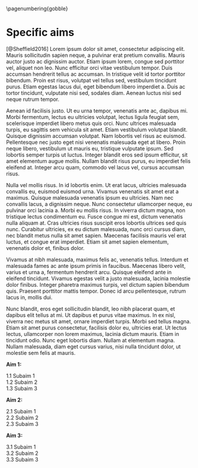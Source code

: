 \pagenumbering{gobble}

# Specific aims
[@Sheffield2016]
Lorem ipsum dolor sit amet, consectetur adipiscing elit. Mauris sollicitudin
sapien neque, a pulvinar erat pretium convallis. Mauris auctor justo ac
dignissim auctor. Etiam ipsum lorem, congue sed porttitor vel, aliquet non leo.
Nunc efficitur orci vitae vestibulum tempor. Duis accumsan hendrerit tellus ac
accumsan. In tristique velit id tortor porttitor bibendum. Proin est risus,
volutpat vel tellus sed, vestibulum tincidunt purus. Etiam egestas lacus dui,
eget bibendum libero imperdiet a. Duis ac tortor tincidunt, vulputate nisi sed,
sodales diam. Aenean luctus nisi sed neque rutrum tempor.

Aenean id facilisis justo. Ut eu urna tempor, venenatis ante ac, dapibus mi.
Morbi fermentum, lectus eu ultricies volutpat, lectus ligula feugiat sem,
scelerisque imperdiet libero metus quis orci. Nunc ultrices malesuada turpis, eu
sagittis sem vehicula sit amet. Etiam vestibulum volutpat blandit. Quisque
dignissim accumsan volutpat. Nam lobortis vel risus ac euismod. Pellentesque nec
justo eget nisi venenatis malesuada eget at libero. Proin neque libero,
vestibulum ut mauris eu, tristique vulputate ipsum. Sed lobortis semper turpis
ut luctus. Integer blandit eros sed ipsum efficitur, sit amet elementum augue
mollis. Nullam blandit risus purus, eu imperdiet felis eleifend at. Integer arcu
quam, commodo vel lacus vel, cursus accumsan risus.

Nulla vel mollis risus. In id lobortis enim. Ut erat lacus, ultricies malesuada
convallis eu, euismod euismod urna. Vivamus venenatis sit amet erat a maximus.
Quisque malesuada venenatis ipsum eu ultricies. Nam nec convallis lacus, a
dignissim neque. Nunc consectetur ullamcorper neque, eu pulvinar orci lacinia a.
Morbi eu mollis risus. In viverra dictum magna, non tristique lectus condimentum
eu. Fusce congue mi est, dictum venenatis nulla aliquam at. Cras ultricies risus
suscipit eros lobortis ultrices sed quis nunc. Curabitur ultricies, ex eu dictum
malesuada, nunc orci cursus diam, nec blandit metus nulla sit amet sapien.
Maecenas facilisis mauris vel erat luctus, et congue erat imperdiet. Etiam sit
amet sapien elementum, venenatis dolor et, finibus dolor.

Vivamus at nibh malesuada, maximus felis ac, venenatis tellus. Interdum et
malesuada fames ac ante ipsum primis in faucibus. Maecenas libero velit, varius
et urna a, fermentum hendrerit arcu. Quisque eleifend ante in eleifend
tincidunt. Vivamus egestas velit a justo malesuada, lacinia molestie dolor
finibus. Integer pharetra maximus turpis, vel dictum sapien bibendum quis.
Praesent porttitor mattis tempor. Donec id arcu pellentesque, rutrum lacus in,
mollis dui.

Nunc blandit, eros eget sollicitudin blandit, leo nibh placerat quam, et dapibus
elit tellus at mi. Ut dapibus et purus vitae maximus. In ex nisl, viverra nec
metus sit amet, ornare imperdiet turpis. Morbi sed tellus magna. Etiam sit amet
purus consectetur, facilisis dolor eu, ultricies erat. Ut lectus lectus,
ullamcorper non lorem maximus, lacinia dictum mauris. Etiam in tincidunt odio.
Nunc eget lobortis diam. Nullam at elementum magna. Nullam malesuada, diam eget
cursus varius, nisi nulla tincidunt dolor, ut molestie sem felis at mauris.

**Aim 1:**

1.1 Subaim 1  
1.2 Subaim 2  
1.3 Subaim 3

**Aim 2:**

2.1 Subaim 1  
2.2 Subaim 2  
2.3 Subaim 3

**Aim 3:**

3.1 Subaim 1  
3.2 Subaim 2  
3.3 Subaim 3